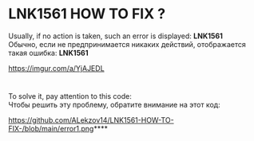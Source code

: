 # LNK1561 HOW TO FIX ?

Usually, if no action is taken, such an error is displayed: **LNK1561**      
Обычно, если не предпринимается никаких действий, отображается такая ошибка: **LNK1561**      

https://imgur.com/a/YjAJEDL

#

To solve it, pay attention to this code:  
Чтобы решить эту проблему, обратите внимание на этот код:  

https://github.com/ALekzov14/LNK1561-HOW-TO-FIX-/blob/main/error1.png****
